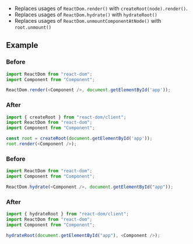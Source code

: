 

- Replaces usages of `ReactDom.render()` with `createRoot(node).render()`.
- Replaces usages of `ReactDom.hydrate()` with `hydrateRoot()`
- Replaces usages of `ReactDom.unmountComponentAtNode()` with `root.unmount()`

## Example

### Before

```ts
import ReactDom from "react-dom";
import Component from "Component";

ReactDom.render(<Component />, document.getElementById('app'));
```

### After

```ts
import { createRoot } from "react-dom/client";
import ReactDom from "react-dom";
import Component from "Component";

const root = createRoot(document.getElementById('app'));
root.render(<Component />);

```

### Before

```ts
import ReactDom from "react-dom";
import Component from "Component";

ReactDom.hydrate(<Component />, document.getElementById("app"));
```

### After

```ts
import { hydrateRoot } from "react-dom/client";
import ReactDom from "react-dom";
import Component from "Component";

hydrateRoot(document.getElementById("app"), <Component />);

```